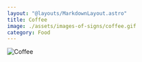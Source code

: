 ```yaml
---
layout: "@layouts/MarkdownLayout.astro"
title: Coffee
image: ./assets/images-of-signs/coffee.gif
category: Food
---
```


![Coffee](@signs/coffee.gif)
